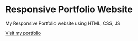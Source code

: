 # Responsive Portfolio Website
 My Responsive Portfolio website using HTML, CSS, JS
 
 [Visit my portfolio](https://karan-dhiman.github.io/Responsive-Portfolio-Website/) 
